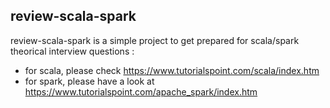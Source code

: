 review-scala-spark
------------------------------------------------------------------------------------------------------
review-scala-spark is a simple project to get prepared for scala/spark theorical interview questions :
* for scala, please check https://www.tutorialspoint.com/scala/index.htm
* for spark, please have a look at https://www.tutorialspoint.com/apache_spark/index.htm

